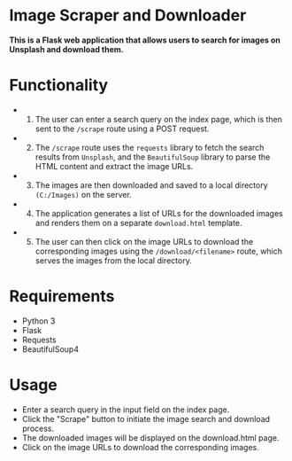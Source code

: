 # Image Scraper and Downloader

**This is a Flask web application that allows users to search for images on Unsplash and download them.**

# Functionality

- 1. The user can enter a search query on the index page, which is then sent to the `/scrape` route using a POST request.

- 2. The `/scrape` route uses the `requests` library to fetch the search results from `Unsplash`, and the `BeautifulSoup` library to parse the HTML content and extract the image URLs.

- 3. The images are then downloaded and saved to a local directory `(C:/Images)` on the server.

- 4. The application generates a list of URLs for the downloaded images and renders them on a separate `download.html` template.

- 5. The user can then click on the image URLs to download the corresponding images using the `/download/<filename>` route, which serves the images from the local directory.

# Requirements
- Python 3
- Flask
- Requests
- BeautifulSoup4

# Usage

- Enter a search query in the input field on the index page.
- Click the "Scrape" button to initiate the image search and download process.
- The downloaded images will be displayed on the download.html page.
- Click on the image URLs to download the corresponding images.
